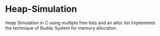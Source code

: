 # Heap-Simulation
Heap Simulation in C using multiple free lists and an alloc list.Implements the technique of Buddy System for memory allocation.
